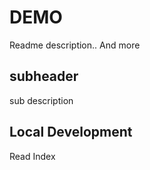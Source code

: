 # DEMO

Readme description..
And more

## subheader

sub description

## Local Development

Read Index
